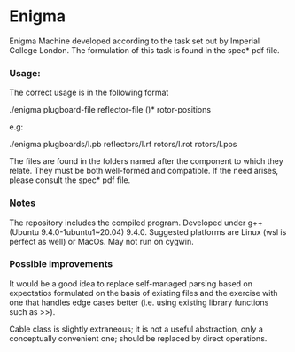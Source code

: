 # Enigma
Enigma Machine developed according to the task set out by Imperial College London. The formulation of this task is found in the spec* pdf file.

### Usage:

The correct usage is in the following format

  ./enigma plugboard-file reflector-file (<rotor-file>)* rotor-positions
  
  e.g:
  
  ./enigma plugboards/I.pb reflectors/I.rf rotors/I.rot rotors/I.pos
 
 The files are found in the folders named after the component to which they relate. They must be both well-formed and compatible. If the need arises, please consult the spec* pdf file.
 
  ### Notes
  
  The repository includes the compiled program. Developed under g++ (Ubuntu 9.4.0-1ubuntu1~20.04) 9.4.0. Suggested platforms are Linux (wsl is perfect as well) or MacOs. May not run on cygwin.
  
  ### Possible improvements
  
  It would be a good idea to replace self-managed parsing based on expectatios formulated on the basis of existing files and the exercise with one that handles edge cases better (i.e. using existing library functions such as >>).
  
  Cable class is slightly extraneous; it is not a useful abstraction, only a conceptually convenient one; should be replaced by direct operations.
